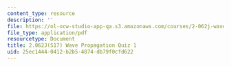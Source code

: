 ```yaml
---
content_type: resource
description: ''
file: https://ol-ocw-studio-app-qa.s3.amazonaws.com/courses/2-062j-wave-propagation-spring-2017/25ec14440412b2b54874db79f0cfd622_MIT2_062J_S17_quiz1.pdf
file_type: application/pdf
resourcetype: Document
title: 2.062J(S17) Wave Propagation Quiz 1
uid: 25ec1444-0412-b2b5-4874-db79f0cfd622
---
```

